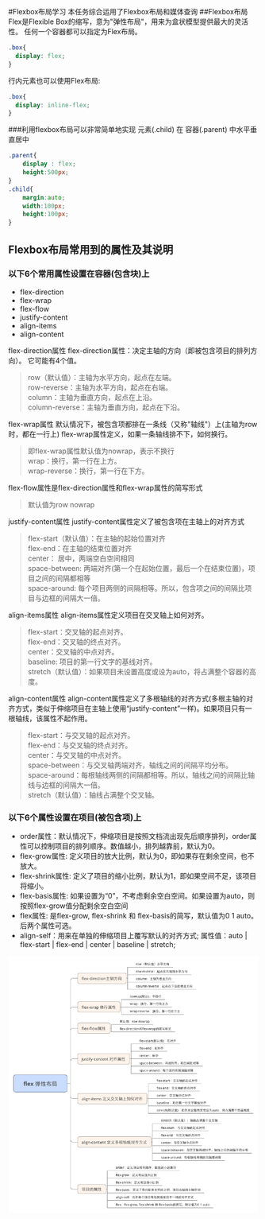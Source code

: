 #Flexbox布局学习
本任务综合运用了Flexbox布局和媒体查询
##Flexbox布局
Flex是Flexible Box的缩写，意为"弹性布局"，用来为盒状模型提供最大的灵活性。
任何一个容器都可以指定为Flex布局。

```css
.box{
  display: flex;
}
```

行内元素也可以使用Flex布局:
```css
.box{
  display: inline-flex;
}
```

###利用flexbox布局可以非常简单地实现 元素(.child) 在 容器(.parent) 中水平垂直居中
```css
.parent{
    display : flex;
    height:500px;
} 
.child{
    margin:auto;
    width:100px;
    height:100px;
}
```

## Flexbox布局常用到的属性及其说明
###  以下6个常用属性设置在容器(包含块)上
* flex-direction
* flex-wrap
* flex-flow
* justify-content
* align-items
* align-content

flex-direction属性
flex-direction属性：决定主轴的方向（即被包含项目的排列方向）。
它可能有4个值。

> row（默认值）：主轴为水平方向，起点在左端。<br>
> row-reverse：主轴为水平方向，起点在右端。<br>
> column：主轴为垂直方向，起点在上沿。<br>
> column-reverse：主轴为垂直方向，起点在下沿。

flex-wrap属性
默认情况下，被包含项都排在一条线（又称"轴线"）上(主轴为row时，都在一行上)
flex-wrap属性定义，如果一条轴线排不下，如何换行。

> 即flex-wrap属性默认值为nowrap，表示不换行<br>
> wrap：换行，第一行在上方。<br>
> wrap-reverse：换行，第一行在下方。

flex-flow属性是flex-direction属性和flex-wrap属性的简写形式

> 默认值为row nowrap

justify-content属性
justify-content属性定义了被包含项在主轴上的对齐方式

> flex-start（默认值）：在主轴的起始位置对齐<br>
> flex-end：在主轴的结束位置对齐<br>
> center： 居中，两端空白空间相同<br>
> space-between: 两端对齐(第一个在起始位置，最后一个在结束位置)，项目之间的间隔都相等<br>
> space-around: 每个项目两侧的间隔相等。所以，包含项之间的间隔比项目与边框的间隔大一倍。

align-items属性
align-items属性定义项目在交叉轴上如何对齐。

> flex-start：交叉轴的起点对齐。<br>
> flex-end：交叉轴的终点对齐。<br>
> center：交叉轴的中点对齐。<br>
> baseline: 项目的第一行文字的基线对齐。<br>
> stretch（默认值）：如果项目未设置高度或设为auto，将占满整个容器的高度。

align-content属性
align-content属性定义了多根轴线的对齐方式(多根主轴的对齐方式，类似于伸缩项目在主轴上使用“justify-content”一样)。如果项目只有一根轴线，该属性不起作用。

>  flex-start：与交叉轴的起点对齐。<br>
> flex-end：与交叉轴的终点对齐。<br>
> center：与交叉轴的中点对齐。<br>
> space-between：与交叉轴两端对齐，轴线之间的间隔平均分布。<br>
> space-around：每根轴线两侧的间隔都相等。所以，轴线之间的间隔比轴线与边框的间隔大一倍。<br>
> stretch（默认值）：轴线占满整个交叉轴。

###  以下6个属性设置在项目(被包含项)上
* order属性：默认情况下，伸缩项目是按照文档流出现先后顺序排列，order属性可以控制项目的排列顺序。数值越小，排列越靠前，默认为0。
* flex-grow属性: 定义项目的放大比例，默认为0，即如果存在剩余空间，也不放大。
* flex-shrink属性: 定义了项目的缩小比例，默认为1，即如果空间不足，该项目将缩小。
* flex-basis属性: 如果设置为“0”，不考虑剩余空白空间。如果设置为auto，则按照flex-grow值分配剩余空白空间
* flex属性: 是flex-grow, flex-shrink 和 flex-basis的简写，默认值为0 1 auto。后两个属性可选。
* align-self：用来在单独的伸缩项目上覆写默认的对齐方式; 属性值：auto | flex-start | flex-end | center | baseline | stretch;

![Flexbox布局常用属性](./Flexbox布局常用属性表.png)
